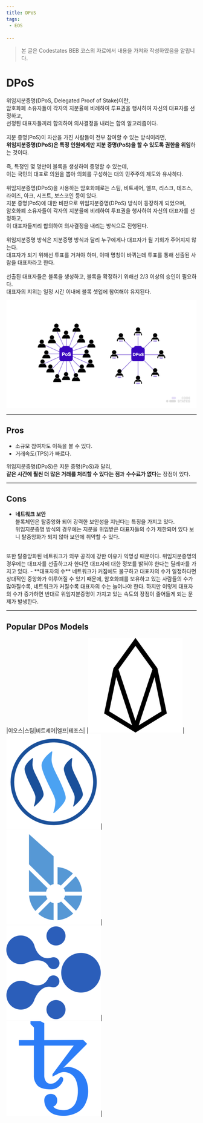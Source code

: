```yaml
---
title: DPoS
tags: 
 - EOS

---
```


> 본 글은 Codestates BEB 코스의 자료에서 내용을 가져와 작성하였음을 알립니다.  

# DPoS
위임지분증명(DPoS, Delegated Proof of Stake)이란,  
암호화폐 소유자들이 각자의 지분율에 비례하여 투표권을 행사하여 자신의 대표자를 선정하고,  
선정된 대표자들끼리 합의하여 의사결정을 내리는 합의 알고리즘이다.  
<br>
지분 증명(PoS)이 자산을 가진 사람들이 전부 참여할 수 있는 방식이라면,  
**위임지분증명(DPoS)은 특정 인원에게만 지분 증명(PoS)을 할 수 있도록 권한을 위임**하는 것이다.  
<br>
즉, 특정인 몇 명만이 블록을 생성하여 증명할 수 있는데,  
이는 국민의 대표로 의원을 뽑아 의회를 구성하는 대의 민주주의 제도와 유사하다.  
<br>
위임지분증명(DPoS)을 사용하는 암호화폐로는 스팀, 비트셰어, 엘프, 리스크, 테조스, 라이즈, 아크, 시프트, 보스코인 등이 있다.
<br>
지분 증명(PoS)에 대한 비판으로 위임지분증명(DPoS) 방식이 등장하게 되었으며,  
암호화폐 소유자들이 각자의 지분율에 비례하여 투표권을 행사하여 자신의 대표자를 선정하고,  
이 대표자들끼리 합의하여 의사결정을 내리는 방식으로 진행된다.  
<br>
위임지분증명 방식은 지분증명 방식과 달리 누구에게나 대표자가 될 기회가 주어지지 않는다.  
대표자가 되기 위해선 투표를 거쳐야 하며, 이때 명칭이 바뀌는데 투표를 통해 선출된 사람을 대표자라고 한다.  
<br>
선출된 대표자들은 블록을 생성하고, 블록을 확정하기 위해선 2/3 이상의 승인이 필요하다.  
대표자의 지위는 일정 시간 이내에 블록 셋업에 참여해야 유지된다.  

![pos-vs-dpos](../../assets/img/pos-vs-dpos.png)  

---

## Pros
- 소규모 참여자도 이득을 볼 수 있다.  
- 거래속도(TPS)가 빠르다.  

위임지분증명(DPoS)은 지분 증명(PoS)과 달리,  
**같은 시간에 훨씬 더 많은 거래를 처리할 수 있다는 점**과 **수수료가 없다**는 장점이 있다.  

---

## Cons
- **네트워크 보안**  
블록체인은 탈중앙화 되어 강력한 보안성을 지닌다는 특징을 가지고 있다.  
위임지분증명 방식의 경우에는 지분을 위임받은 대표자들의 수가 제한되어 있다 보니 탈중앙화가 되지 않아 보안에 취약할 수 있다.  
<br>
또한 탈중앙화된 네트워크가 외부 공격에 강한 이유가 익명성 때문이다.  
위임지분증명의 경우에는 대표자를 선출하고자 한다면 대표자에 대한 정보를 밝혀야 한다는 딜레마를 가지고 있다.  
- **대표자의 수**  
네트워크가 커짐에도 불구하고 대표자의 수가 일정하다면 상대적인 중앙화가 이루어질 수 있기 때문에,  
암호화폐를 보유하고 있는 사람들의 수가 많아질수록, 네트워크가 커질수록 대표자의 수는 늘어나야 한다.  
하지만 이렇게 대표자의 수가 증가하면 반대로 위임지분증명이 가지고 있는 속도의 장점이 줄어들게 되는 문제가 발생한다.  

---

## Popular DPos Models  

|이오스|스팀|비트셰어|엘프|테조스|
|![eos-thumbnail](../../assets/img/eos-thumbnail.png)|![steem-thumbnail](../../assets/img/steem-thumbnail.png)|![bitshares-thumbnail](../../assets/img/bitshares-thumbnail.png)|![aelf-thumbnail](../../assets/img/aelf-thumbnail.png)|![tezos-thumbnail](../../assets/img/tezos-thumbnail.png)|  